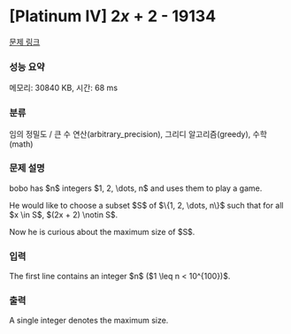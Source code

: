 # [Platinum IV] $2x + 2$ - 19134 

[문제 링크](https://www.acmicpc.net/problem/19134) 

### 성능 요약

메모리: 30840 KB, 시간: 68 ms

### 분류

임의 정밀도 / 큰 수 연산(arbitrary_precision), 그리디 알고리즘(greedy), 수학(math)

### 문제 설명

<p>bobo has $n$ integers $1, 2, \dots, n$ and uses them to play a game.</p>

<p>He would like to choose a subset $S$ of $\{1, 2, \dots, n\}$ such that for all $x \in S$, $(2x + 2) \notin S$.</p>

<p>Now he is curious about the maximum size of $S$.</p>

### 입력 

 <p>The first line contains an integer $n$ ($1 \leq n < 10^{100})$.</p>

### 출력 

 <p>A single integer denotes the maximum size.</p>

